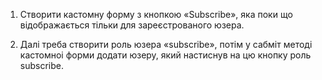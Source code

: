 1. Створити кастомну форму з кнопкою «Subscribe», яка поки що відображається тільки для зареєстрованого юзера.

2. Далі треба створити роль юзера «subscribe», потім у сабміт методі кастомноі форми додати юзеру, який настиснув на цю кнопку роль subscribe.
